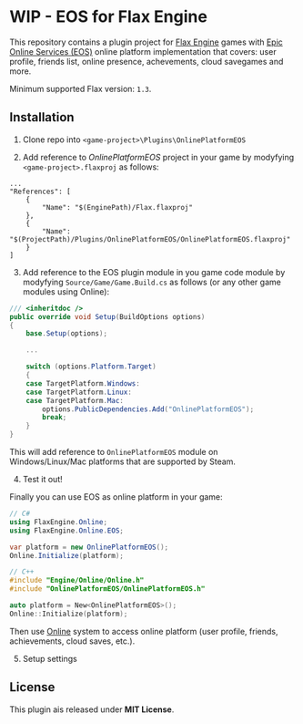 # WIP - EOS for Flax Engine

This repository contains a plugin project for [Flax Engine](https://flaxengine.com/) games with [Epic Online Services (EOS)](https://dev.epicgames.com/en-US/services) online platform implementation that covers: user profile, friends list, online presence, achevements, cloud savegames and more.

Minimum supported Flax version: `1.3`.

## Installation

1. Clone repo into `<game-project>\Plugins\OnlinePlatformEOS`

2. Add reference to *OnlinePlatformEOS* project in your game by modyfying `<game-project>.flaxproj` as follows:

```
...
"References": [
    {
        "Name": "$(EnginePath)/Flax.flaxproj"
    },
    {
        "Name": "$(ProjectPath)/Plugins/OnlinePlatformEOS/OnlinePlatformEOS.flaxproj"
    }
]
```

3. Add reference to the EOS plugin module in you game code module by modyfying `Source/Game/Game.Build.cs` as follows (or any other game modules using Online):

```cs
/// <inheritdoc />
public override void Setup(BuildOptions options)
{
    base.Setup(options);

    ...

    switch (options.Platform.Target)
    {
    case TargetPlatform.Windows:
    case TargetPlatform.Linux:
    case TargetPlatform.Mac:
        options.PublicDependencies.Add("OnlinePlatformEOS");
        break;
    }
}
```

This will add reference to `OnlinePlatformEOS` module on Windows/Linux/Mac platforms that are supported by Steam.

4. Test it out!

Finally you can use EOS as online platform in your game:

```cs
// C#
using FlaxEngine.Online;
using FlaxEngine.Online.EOS;

var platform = new OnlinePlatformEOS();
Online.Initialize(platform);
```

```cpp
// C++
#include "Engine/Online/Online.h"
#include "OnlinePlatformEOS/OnlinePlatformEOS.h"

auto platform = New<OnlinePlatformEOS>();
Online::Initialize(platform);
```

Then use [Online](https://docs.flaxengine.com/manual/networking/online/index.html) system to access online platform (user profile, friends, achievements, cloud saves, etc.). 

5. Setup settings



## License

This plugin ais released under **MIT License**.
